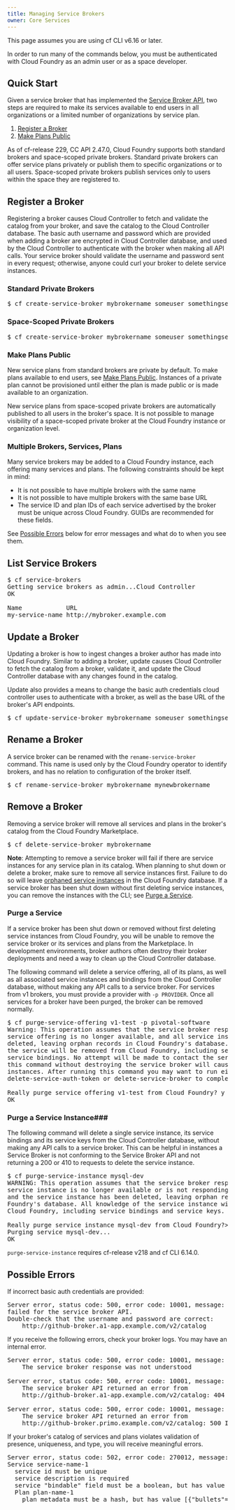 ```yaml
---
title: Managing Service Brokers
owner: Core Services
---
```


This page assumes you are using cf CLI v6.16 or later.

In order to run many of the commands below, you must be authenticated with Cloud
Foundry as an admin user or as a space developer.

## <a id='quick-start'></a>Quick Start ##

Given a service broker that has implemented the [Service Broker API](api.md), two steps are required to make its services available to end users in all organizations or a limited number of organizations by service plan.

1. [Register a Broker](#register-broker)
1. [Make Plans Public](#make-plans-public)

As of cf-release 229, CC API 2.47.0, Cloud Foundry supports both standard brokers and space-scoped private brokers. Standard private brokers can offer service plans privately or publish them to specific organizations or to all users. Space-scoped private brokers publish services only to users within the space they are registered to.

## <a id='register-broker'></a>Register a Broker ##

Registering a broker causes Cloud Controller to fetch and validate the catalog
from your broker, and save the catalog to the Cloud Controller database.
The basic auth username and password which are provided when adding a broker are
encrypted in Cloud Controller database, and used by the Cloud Controller to
authenticate with the broker when making all API calls.
Your service broker should validate the username and password sent in every
request; otherwise, anyone could curl your broker to delete service instances.

### Standard Private Brokers ###

<pre class="terminal">
$ cf create-service-broker mybrokername someuser somethingsecure http://mybroker.example.com/
</pre>

### Space-Scoped Private Brokers ###

<pre class="terminal">
$ cf create-service-broker mybrokername someuser somethingsecure http://mybroker.example.com/ --space-scoped
</pre>


### <a id='make-plans-public'></a>Make Plans Public ###
New service plans from standard brokers are private by default. To make plans available to end users, see [Make Plans Public](./access-control.md#enable-access). Instances of a private plan cannot be provisioned until either the plan is made public or is made available to an organization.

New service plans from space-scoped private brokers are automatically published to all users in the broker's space. It is not possible to manage visibility of a space-scoped private broker at the Cloud Foundry instance or organization level.

### <a id='multiple-brokers'></a>Multiple Brokers, Services, Plans ###

Many service brokers may be added to a Cloud Foundry instance, each offering
many services and plans.
The following constraints should be kept in mind:

- It is not possible to have multiple brokers with the same name
- It is not possible to have multiple brokers with the same base URL
- The service ID and plan IDs of each service advertised by the broker must be unique across Cloud Foundry. GUIDs are recommended for these fields.

See [Possible Errors](#possible-errors) below for error messages and what do to
when you see them.

## <a id='list-brokers'></a> List Service Brokers ##

<pre class="terminal">
$ cf service-brokers
Getting service brokers as admin...Cloud Controller
OK

Name            URL
my-service-name http://mybroker.example.com
</pre>

## <a id='update-broker'></a>Update a Broker ##

Updating a broker is how to ingest changes a broker author has made into Cloud
Foundry.
Similar to adding a broker, update causes Cloud Controller to fetch the catalog
from a broker, validate it, and update the Cloud Controller database with any
changes found in the catalog.

Update also provides a means to change the basic auth credentials cloud
controller uses to authenticate with a broker, as well as the base URL of the
broker's API endpoints.

<pre class="terminal">
$ cf update-service-broker mybrokername someuser somethingsecure http://mybroker.example.com/
</pre>

## <a id='rename-broker'></a>Rename a Broker ##

A service broker can be renamed with the `rename-service-broker`
command.
This name is used only by the Cloud Foundry operator to identify brokers, and
has no relation to configuration of the broker itself.

<pre class="terminal">
$ cf rename-service-broker mybrokername mynewbrokername
</pre>

## <a id='remove-broker'></a>Remove a Broker ##

Removing a service broker will remove all services and plans in the broker's catalog from the Cloud Foundry Marketplace.

<pre class="terminal">
$ cf delete-service-broker mybrokername
</pre>

<p class="note"><strong>Note</strong>: Attempting to remove a service broker will fail if there are service instances for any service plan in its catalog. When planning to shut down or delete a broker, make sure to remove all service instances first. Failure to do so will leave <a href="api.md#orphans">orphaned service instances</a> in the Cloud Foundry database. If a service broker has been shut down without first deleting service instances, you can remove the instances with the CLI; see <a href="#purge-service">Purge a Service</a>.

### <a id='purge-service'></a>Purge a Service ###

If a service broker has been shut down or removed without first deleting service instances from Cloud Foundry, you will be unable to remove the service broker or its services and plans from the Marketplace. In development environments, broker authors often destroy their broker deployments and need a way to clean up the Cloud Controller database.

The following command will delete a service offering, all of its plans, as well as all associated service instances and bindings from the Cloud Controller database, without making any API calls to a service broker. For services from v1 brokers, you must provide a provider with `-p PROVIDER`. Once all services for a broker have been purged, the broker can be removed normally.

<pre class="terminal">
$ cf purge-service-offering v1-test -p pivotal-software
Warning: This operation assumes that the service broker responsible for this
service offering is no longer available, and all service instances have been
deleted, leaving orphan records in Cloud Foundry's database. All knowledge of
the service will be removed from Cloud Foundry, including service instances and
service bindings. No attempt will be made to contact the service broker; running
this command without destroying the service broker will cause orphan service
instances. After running this command you may want to run either
delete-service-auth-token or delete-service-broker to complete the cleanup.

Really purge service offering v1-test from Cloud Foundry? y
OK
</pre>

### <a id='purge-service-instance'></a>Purge a Service Instance###

The following command will delete a single service instance, its service bindings and its service keys from the Cloud Controller database, without making any API calls to a service broker.
This can be helpful in instances a Service Broker is not conforming to the Service Broker API and not returning a 200 or 410 to requests to delete the service instance.

<pre class="terminal">
$ cf purge-service-instance mysql-dev
WARNING: This operation assumes that the service broker responsible for this
service instance is no longer available or is not responding with a 200 or 410,
and the service instance has been deleted, leaving orphan records in Cloud
Foundry's database. All knowledge of the service instance will be removed from
Cloud Foundry, including service bindings and service keys.

Really purge service instance mysql-dev from Cloud Foundry?> y
Purging service mysql-dev...
OK
</pre>

`purge-service-instance` requires cf-release v218 and cf CLI 6.14.0.

## <a id='possible-errors'></a>Possible Errors ##

If incorrect basic auth credentials are provided:

<pre class="terminal">
Server error, status code: 500, error code: 10001, message: Authentication
failed for the service broker API.
Double-check that the username and password are correct:
    http://github-broker.a1-app.example.com/v2/catalog
</pre>

If you receive the following errors, check your broker logs.
You may have an internal error.

<pre class="terminal">
Server error, status code: 500, error code: 10001, message:
    The service broker response was not understood

Server error, status code: 500, error code: 10001, message:
    The service broker API returned an error from
    http://github-broker.a1-app.example.com/v2/catalog: 404 Not Found

Server error, status code: 500, error code: 10001, message:
    The service broker API returned an error from
    http://github-broker.primo.example.com/v2/catalog: 500 Internal Server Error
</pre>

If your broker's catalog of services and plans violates validation of presence,
uniqueness, and type, you will receive meaningful errors.

<pre class="terminal">
Server error, status code: 502, error code: 270012, message: Service broker catalog is invalid:
Service service-name-1
  service id must be unique
  service description is required
  service "bindable" field must be a boolean, but has value "true"
  Plan plan-name-1
    plan metadata must be a hash, but has value [{"bullets"=>["bullet1", "bullet2"]}]
</pre>

